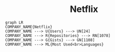 <h1 align="center">Netflix</h1>

```mermaid
graph LR
COMPANY_NAME{Netflix}
COMPANY_NAME ---> U{Users} ---> UN[24]
COMPANY_NAME ---> R{Repositories} ---> RN[1078]
COMPANY_NAME ---> G{Gists} ---> GN[1108]
COMPANY_NAME ---> ML{Most Used<br>Languages}
```

